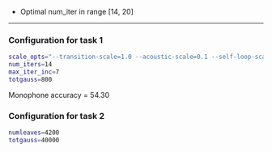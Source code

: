 - Optimal num\_iter in range [14, 20]
------------------
### Configuration for task 1
```sh
scale_opts="--transition-scale=1.0 --acoustic-scale=0.1 --self-loop-scale=0.1"
num_iters=14
max_iter_inc=7
totgauss=800
```
Monophone accuracy = 54.30


### Configuration for task 2
```sh
numleaves=4200
totgauss=40000
```

